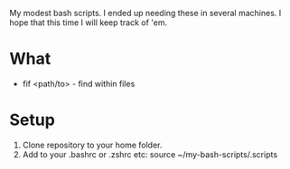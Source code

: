 My modest bash scripts. I ended up needing these in several machines. I hope that this time I will keep track of 'em.

# What

* fif <path/to> <key-search-word> - find within files

# Setup

1. Clone repository to your home folder.
2. Add to your .bashrc or .zshrc etc: 
    source ~/my-bash-scripts/.scripts


